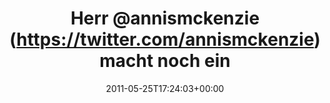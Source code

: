 ---
retweeted: false
source: <a href="http://twitter.com/download/iphone" rel="nofollow">Twitter for iPhone</a>
entities:
  hashtags: []
  symbols: []
  user_mentions:
  - name: Daniel Lohse
    screen_name: annismckenzie
    indices:
    - '5'
    - '19'
    id_str: '8489592'
    id: '8489592'
  urls: []
display_text_range:
- '0'
- '76'
favorite_count: '0'
id_str: '73439195074527232'
truncated: false
retweet_count: '0'
id: '73439195074527232'
created_at: Wed May 25 17:24:03 +0000 2011
favorited: false
full_text: Herr [@annismckenzie](https://twitter.com/annismckenzie) macht noch ein
  Gem auf. Wird also noch ein langer Abend.
lang: de
tags:
- pesos/twitter
date: '2011-05-25T17:24:03+00:00'
src: https://twitter.com/bascht/status/73439195074527232
original_url: https://twitter.com/bascht/status/73439195074527232
type: twitter_tweet
text: Herr [@annismckenzie](https://twitter.com/annismckenzie) macht noch ein Gem
  auf. Wird also noch ein langer Abend.
title: 'Herr @annismckenzie (https://twitter.com/annismckenzie) macht noch ein '

---